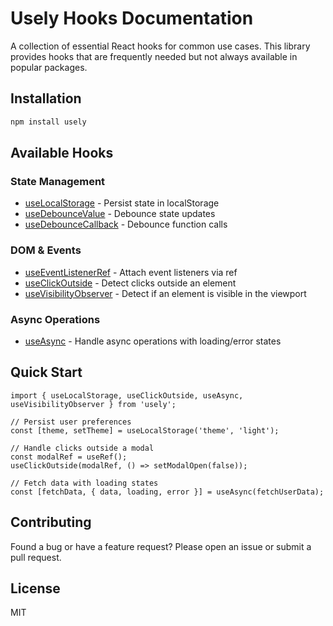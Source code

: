 # Usely Hooks Documentation

A collection of essential React hooks for common use cases. This library provides hooks that are frequently needed but not always available in popular packages.

## Installation

```bash
npm install usely
```

## Available Hooks

### State Management
- [useLocalStorage](./useLocalStorage.md) - Persist state in localStorage
- [useDebounceValue](./useDebounceValue.md) - Debounce state updates
- [useDebounceCallback](./useDebounceCallback.md) - Debounce function calls

### DOM & Events
- [useEventListenerRef](./useEventListenerRef.md) - Attach event listeners via ref
- [useClickOutside](./useClickOutside.md) - Detect clicks outside an element
- [useVisibilityObserver](./useVisibilityObserver.md) - Detect if an element is visible in the viewport

### Async Operations
- [useAsync](./useAsync.md) - Handle async operations with loading/error states

## Quick Start

```tsx
import { useLocalStorage, useClickOutside, useAsync, useVisibilityObserver } from 'usely';

// Persist user preferences
const [theme, setTheme] = useLocalStorage('theme', 'light');

// Handle clicks outside a modal
const modalRef = useRef();
useClickOutside(modalRef, () => setModalOpen(false));

// Fetch data with loading states
const [fetchData, { data, loading, error }] = useAsync(fetchUserData);
```

## Contributing

Found a bug or have a feature request? Please open an issue or submit a pull request.

## License

MIT 